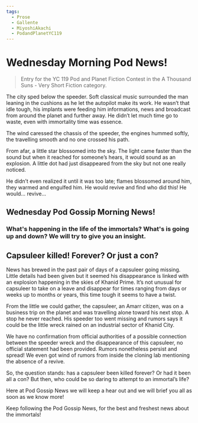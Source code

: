 ```yaml
---
tags:
  - Prose
  - Gallente
  - MiyoshiAkachi
  - PodandPlanetYC119
---
```


# Wednesday Morning Pod News!

> Entry for the YC 119 Pod and Planet Fiction Contest in the A Thousand Suns - Very Short Fiction category.


The city sped below the speeder. Soft classical music surrounded the man leaning in the cushions as he let the autopilot make its work. He wasn’t that idle tough, his implants were feeding him informations, news and broadcast from around the planet and further away. He didn’t let much time go to waste, even with immortality time was essence.

The wind caressed the chassis of the speeder, the engines hummed softly, the travelling smooth and no one crossed his path.

From afar, a little star blossomed into the sky. The light came faster than the sound but when it reached for someone’s hears, it would sound as an explosion. A little dot had just disappeared from the sky but not one really noticed.

He didn’t even realized it until it was too late; flames blossomed around him, they warmed and engulfed him. He would revive and find who did this! He would… revive…


## Wednesday Pod Gossip Morning News!

### What's happening in the life of the immortals? What's is going up and down? We will try to give you an insight.

## Capsuleer killed! Forever? Or just a con?

News has brewed in the past pair of days of a capsuleer going missing. Little details had been given but it seemed his disappearance is linked with an explosion happening in the skies of Khanid Prime. It’s not unusual for capsuleer to take on a leave and disappear for times ranging from days or weeks up to months or years, this time tough it seems to have a twist.

From the little we could gather, the capsuleer, an Amarr citizen, was on a business trip on the planet and was travelling alone toward his next stop. A stop he never reached. His speeder too went missing and rumors says it could be the little wreck rained on an industrial sector of Khanid City.

We have no confirmation from official authorities of a possible connection between the speeder wreck and the disappearance of this capsuleer, no official statement had been provided. Rumors nonetheless persist and spread! We even got wind of rumors from inside the cloning lab mentioning the absence of a revive.

So, the question stands: has a capsuleer been killed forever? Or had it been all a con? But then, who could be so daring to attempt to an immortal’s life?

Here at Pod Gossip News we will keep a hear out and we will brief you all as soon as we know more!

Keep following the Pod Gossip News, for the best and freshest news about the immortals!